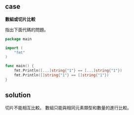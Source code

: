 ## case

**數組或切片比較**

指出下面代碼的問題。

```go
package main

import (
    "fmt"
)

func main() {
    fmt.Println([...]string{"1"} == [...]string{"1"})
    fmt.Println([]string{"1"} == []string{"1"})
}
```

## solution

切片不能相互比較。
數組只能與相同元素類型和數量的進行比較。

